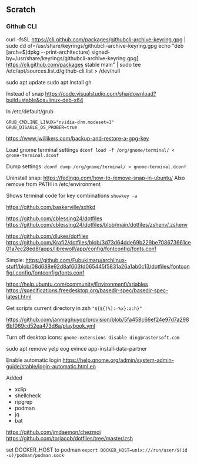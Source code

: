 ## Scratch

### Github CLI
curl -fsSL https://cli.github.com/packages/githubcli-archive-keyring.gpg | sudo dd of=/usr/share/keyrings/githubcli-archive-keyring.gpg
echo "deb [arch=$(dpkg --print-architecture) signed-by=/usr/share/keyrings/githubcli-archive-keyring.gpg] https://cli.github.com/packages stable main" | sudo tee /etc/apt/sources.list.d/github-cli.list > /dev/null

sudo apt update
sudo apt install gh

Instead of snap
https://code.visualstudio.com/sha/download?build=stable&os=linux-deb-x64

In /etc/default/grub

```
GRUB_CMDLINE_LINUX="nvidia-drm.modeset=1"
GRUB_DISABLE_OS_PROBER=true
```

https://www.jwillikers.com/backup-and-restore-a-gpg-key

Load gnome terminal settings
`dconf load -f /org/gnome/terminal/ < gnome-terminal.dconf`

Dump settings:
`dconf dump /org/gnome/terminal/ > gnome-terminal.dconf`

Uninstall snap: https://fedingo.com/how-to-remove-snap-in-ubuntu/
Also remove from PATH in /etc/environment

Shows terminal code for key combinations
`showkey -a`


https://github.com/baskerville/sxhkd

https://github.com/cblessing24/dotfiles
https://github.com/cblessing24/dotfiles/blob/main/dotfiles/zshenv/.zshenv

https://github.com/dlukes/dotfiles
https://github.com/Krafi2/dotfiles/blob/3d73d64dde69b229be708673661ce01a7ec28ed8/apps/librewolf/app/config/fontconfig/fonts.conf

Simple:
https://github.com/Fubukimaru/archlinux-stuff/blob/08d688e92d8af603fd065445f5831a26a1ab0c13/dotfiles/fontconfig/.config/fontconfig/fonts.conf

https://help.ubuntu.com/community/EnvironmentVariables
https://specifications.freedesktop.org/basedir-spec/basedir-spec-latest.html


Get scripts current directory in zsh
`"${${(%):-%x}:a:h}"`


https://github.com/janmaghuyop/provision/blob/5fa458c66ef24e97d7a2986bf069cd52ea473d6a/playbook.yml

Turn off desktop icons: `gnome-extensions disable ding@rastersoft.com`

sudo apt remove yelp eog evince app-install-data-partner

Enable automatic login
https://help.gnome.org/admin/system-admin-guide/stable/login-automatic.html.en

Added
- xclip
- shellcheck
- ripgrep
- podman
- jq
- bat


https://github.com/jmdaemon/chezmoi
https://github.com/torjacob/dotfiles/tree/master/zsh

set DOCKER_HOST to podman
`export DOCKER_HOST=unix:///run/user/$(id -u)/podman/podman.sock`

